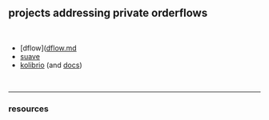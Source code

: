 ## projects addressing private orderflows

<br>

* [dflow]([dflow.md](https://docs.dflow.net/docs/dflow-intro/)
* [suave](https://github.com/go-outside-labs/mev-toolkit/tree/main/MEV_projects/flashbots/suave)
* [kolibrio](https://www.kolibr.io/) (and [docs](https://docs.kolibr.io/))

<br>

---

### resources
